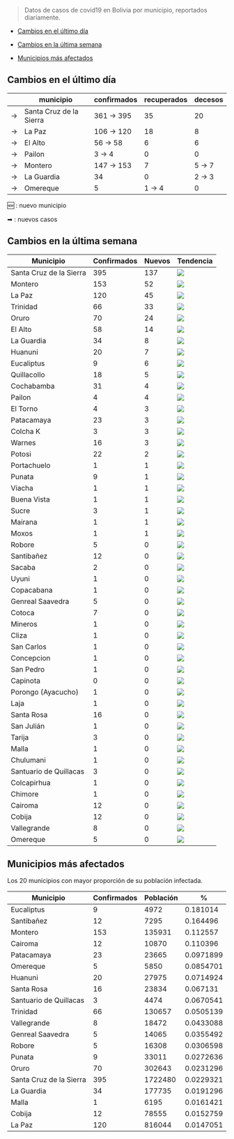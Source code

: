> Datos de casos de covid19 en Bolivia por municipio, reportados diariamente.




- [Cambios en el último día](#cambios-en-el-último-día)

- [Cambios en la última semana](#cambios-en-la-última-semana)

- [Municipios más afectados](#municipios-más-afectados)




## Cambios en el último día


<table>
<thead>
<tr class="header"><th></th><th>municipio</th><th>confirmados</th><th>recuperados</th><th>decesos</th></tr>
</thead>
<tbody>
<tr class="modify"><td class="modify"> → </td><td>Santa Cruz de la Sierra</td><td class="modify">361 → 395</td><td>35</td><td>20</td></tr>
<tr class="modify"><td class="modify"> → </td><td>La Paz</td><td class="modify">106 → 120</td><td>18</td><td>8</td></tr>
<tr class="modify"><td class="modify"> → </td><td>El Alto</td><td class="modify">56 → 58</td><td>6</td><td>6</td></tr>
<tr class="modify"><td class="modify"> → </td><td>Pailon</td><td class="modify">3 → 4</td><td>0</td><td>0</td></tr>
<tr class="modify"><td class="modify"> → </td><td>Montero</td><td class="modify">147 → 153</td><td>7</td><td class="modify">5 → 7</td></tr>
<tr class="modify"><td class="modify"> → </td><td>La Guardia</td><td>34</td><td>0</td><td class="modify">2 → 3</td></tr>
<tr class="modify"><td class="modify"> → </td><td>Omereque</td><td>5</td><td class="modify">1 → 4</td><td>0</td></tr>
</tbody>
</table>


🆕 : nuevo municipio

➡ : nuevos casos


## Cambios en la última semana


| Municipio               |   Confirmados |   Nuevos | Tendencia                                              |
|-------------------------|---------------|----------|--------------------------------------------------------|
| Santa Cruz de la Sierra |           395 |      137 | <img src="scripts/plots/santa-cruz-de-la-sierra.png"/> |
| Montero                 |           153 |       52 | <img src="scripts/plots/montero.png"/>                 |
| La Paz                  |           120 |       45 | <img src="scripts/plots/la-paz.png"/>                  |
| Trinidad                |            66 |       33 | <img src="scripts/plots/trinidad.png"/>                |
| Oruro                   |            70 |       24 | <img src="scripts/plots/oruro.png"/>                   |
| El Alto                 |            58 |       14 | <img src="scripts/plots/el-alto.png"/>                 |
| La Guardia              |            34 |        8 | <img src="scripts/plots/la-guardia.png"/>              |
| Huanuni                 |            20 |        7 | <img src="scripts/plots/huanuni.png"/>                 |
| Eucaliptus              |             9 |        6 | <img src="scripts/plots/eucaliptus.png"/>              |
| Quillacollo             |            18 |        5 | <img src="scripts/plots/quillacollo.png"/>             |
| Cochabamba              |            31 |        4 | <img src="scripts/plots/cochabamba.png"/>              |
| Pailon                  |             4 |        4 | <img src="scripts/plots/pailon.png"/>                  |
| El Torno                |             4 |        3 | <img src="scripts/plots/el-torno.png"/>                |
| Patacamaya              |            23 |        3 | <img src="scripts/plots/patacamaya.png"/>              |
| Colcha K                |             3 |        3 | <img src="scripts/plots/colcha-k.png"/>                |
| Warnes                  |            16 |        3 | <img src="scripts/plots/warnes.png"/>                  |
| Potosi                  |            22 |        2 | <img src="scripts/plots/potosi.png"/>                  |
| Portachuelo             |             1 |        1 | <img src="scripts/plots/portachuelo.png"/>             |
| Punata                  |             9 |        1 | <img src="scripts/plots/punata.png"/>                  |
| Viacha                  |             1 |        1 | <img src="scripts/plots/viacha.png"/>                  |
| Buena Vista             |             1 |        1 | <img src="scripts/plots/buena-vista.png"/>             |
| Sucre                   |             3 |        1 | <img src="scripts/plots/sucre.png"/>                   |
| Mairana                 |             1 |        1 | <img src="scripts/plots/mairana.png"/>                 |
| Moxos                   |             1 |        1 | <img src="scripts/plots/moxos.png"/>                   |
| Robore                  |             5 |        0 | <img src="scripts/plots/robore.png"/>                  |
| Santibañez              |            12 |        0 | <img src="scripts/plots/santibañez.png"/>              |
| Sacaba                  |             2 |        0 | <img src="scripts/plots/sacaba.png"/>                  |
| Uyuni                   |             1 |        0 | <img src="scripts/plots/uyuni.png"/>                   |
| Copacabana              |             1 |        0 | <img src="scripts/plots/copacabana.png"/>              |
| Genreal Saavedra        |             5 |        0 | <img src="scripts/plots/genreal-saavedra.png"/>        |
| Cotoca                  |             7 |        0 | <img src="scripts/plots/cotoca.png"/>                  |
| Mineros                 |             1 |        0 | <img src="scripts/plots/mineros.png"/>                 |
| Cliza                   |             1 |        0 | <img src="scripts/plots/cliza.png"/>                   |
| San Carlos              |             1 |        0 | <img src="scripts/plots/san-carlos.png"/>              |
| Concepcion              |             1 |        0 | <img src="scripts/plots/concepcion.png"/>              |
| San Pedro               |             1 |        0 | <img src="scripts/plots/san-pedro.png"/>               |
| Capinota                |             0 |        0 | <img src="scripts/plots/capinota.png"/>                |
| Porongo (Ayacucho)      |             1 |        0 | <img src="scripts/plots/porongo-(ayacucho).png"/>      |
| Laja                    |             1 |        0 | <img src="scripts/plots/laja.png"/>                    |
| Santa Rosa              |            16 |        0 | <img src="scripts/plots/santa-rosa.png"/>              |
| San Julián              |             1 |        0 | <img src="scripts/plots/san-julián.png"/>              |
| Tarija                  |             3 |        0 | <img src="scripts/plots/tarija.png"/>                  |
| Malla                   |             1 |        0 | <img src="scripts/plots/malla.png"/>                   |
| Chulumani               |             1 |        0 | <img src="scripts/plots/chulumani.png"/>               |
| Santuario de Quillacas  |             3 |        0 | <img src="scripts/plots/santuario-de-quillacas.png"/>  |
| Colcapirhua             |             1 |        0 | <img src="scripts/plots/colcapirhua.png"/>             |
| Chimore                 |             1 |        0 | <img src="scripts/plots/chimore.png"/>                 |
| Cairoma                 |            12 |        0 | <img src="scripts/plots/cairoma.png"/>                 |
| Cobija                  |            12 |        0 | <img src="scripts/plots/cobija.png"/>                  |
| Vallegrande             |             8 |        0 | <img src="scripts/plots/vallegrande.png"/>             |
| Omereque                |             5 |        0 | <img src="scripts/plots/omereque.png"/>                |

## Municipios más afectados

Los 20 municipios con mayor proporción de su población infectada.


| Municipio               |   Confirmados |   Población |         % |
|-------------------------|---------------|-------------|-----------|
| Eucaliptus              |             9 |        4972 | 0.181014  |
| Santibañez              |            12 |        7295 | 0.164496  |
| Montero                 |           153 |      135931 | 0.112557  |
| Cairoma                 |            12 |       10870 | 0.110396  |
| Patacamaya              |            23 |       23665 | 0.0971899 |
| Omereque                |             5 |        5850 | 0.0854701 |
| Huanuni                 |            20 |       27975 | 0.0714924 |
| Santa Rosa              |            16 |       23834 | 0.067131  |
| Santuario de Quillacas  |             3 |        4474 | 0.0670541 |
| Trinidad                |            66 |      130657 | 0.0505139 |
| Vallegrande             |             8 |       18472 | 0.0433088 |
| Genreal Saavedra        |             5 |       14065 | 0.0355492 |
| Robore                  |             5 |       16308 | 0.0306598 |
| Punata                  |             9 |       33011 | 0.0272636 |
| Oruro                   |            70 |      302643 | 0.0231296 |
| Santa Cruz de la Sierra |           395 |     1722480 | 0.0229321 |
| La Guardia              |            34 |      177735 | 0.0191296 |
| Malla                   |             1 |        6195 | 0.0161421 |
| Cobija                  |            12 |       78555 | 0.0152759 |
| La Paz                  |           120 |      816044 | 0.0147051 |